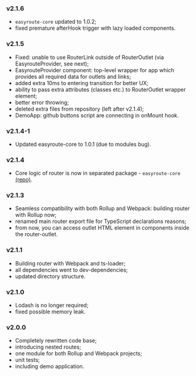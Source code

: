 ### v2.1.6
* `easyroute-core` updated to 1.0.2;
* fixed premature afterHook trigger with lazy loaded components.

### v2.1.5
* Fixed: unable to use RouterLink outside of RouterOutlet (via EasyrouteProvider, see next);
* EasyrouteProvider component: top-level wrapper for app which provides all required data
for outlets and links;
* added extra 10ms to entering transition for better UX;
* ability to pass extra attributes (classes etc.) to RouterOutlet wrapper element;
* better error throwing;
* deleted extra files from repository (left after v2.1.4);
* DemoApp: github buttons script are connecting in onMount hook.

### v2.1.4-1
* Updated easyroute-core to 1.0.1 (due to modules bug).

### v2.1.4
* Core logic of router is now in separated package - `easyroute-core` [(repo)](https://github.com/lyohaplotinka/easyroute).

### v2.1.3
* Seamless compatibility with both Rollup and Webpack: building router with Rollup now;
* renamed main router export file for TypeScript declarations reasons;
* from now, you can access outlet HTML element in components inside the router-outlet.

### v2.1.1
* Building router with Webpack and ts-loader;
* all dependencies went to dev-dependencies;
* updated directory structure.

### v2.1.0
* Lodash is no longer required;
* fixed possible memory leak.

### v2.0.0
* Completely rewritten code base;
* introducing nested routes;
* one module for both Rollup and Webpack projects;
* unit tests;
* including demo application.